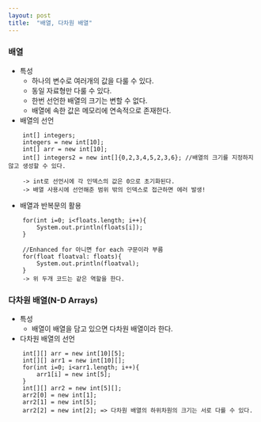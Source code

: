```yaml
---
layout: post
title:  "배열, 다차원 배열"
---
```


### 배열

- 특성
  * 하나의 변수로 여러개의 값을 다룰 수 있다.
  * 동일 자료형만 다룰 수 있다.
  * 한번 선언한 배열의 크기는 변할 수 없다.
  * 배열에 속한 값은 메모리에 연속적으로 존재한다.
- 배열의 선언
```
	int[] integers;
	integers = new int[10];
	int[] arr = new int[10];
	int[] integers2 = new int[]{0,2,3,4,5,2,3,6}; //배열의 크기를 지정하지 않고 생성할 수 있다.

	-> int로 선언시에 각 인덱스의 값은 0으로 초기화된다.
	-> 배열 사용시에 선언해준 범위 밖의 인덱스로 접근하면 에러 발생!
```
- 배열과 반복문의 활용
```
	for(int i=0; i<floats.length; i++){
        System.out.println(floats[i]);
    }

    //Enhanced for 아니면 for each 구문이라 부름
    for(float floatval: floats){
        System.out.println(floatval);
    }
    -> 위 두개 코드는 같은 역할을 한다.
```

### 다차원 배열(N-D Arrays)

- 특성
  * 배열이 배열을 담고 있으면 다차원 배열이라 한다.
- 다차원 배열의 선언
```
	int[][] arr = new int[10][5];
    int[][] arr1 = new int[10][];
    for(int i=0; i<arr1.length; i++){
        arr1[i] = new int[5];
    }
    int[][] arr2 = new int[5][];
    arr2[0] = new int[1];
    arr2[1] = new int[5];
    arr2[2] = new int[2]; => 다차원 배열의 하위차원의 크기는 서로 다를 수 있다.
```